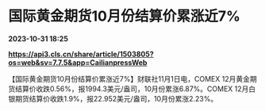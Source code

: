# 国际黄金期货10月份结算价累涨近7%

**2023-10-31 18:25**

**https://api3.cls.cn/share/article/1503805?os=web&sv=7.7.5&app=CailianpressWeb**

【国际黄金期货10月份结算价累涨近7%】财联社11月1日电，COMEX 12月黄金期货结算价收跌0.56%，报1994.3美元/盎司，10月份累涨6.87%。COMEX 12月白银期货结算价收跌1.9%，报22.952美元/盎司，10月份累涨2.23%。